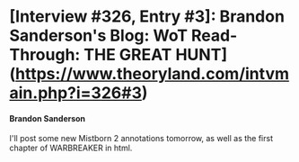 # [Interview #326, Entry #3]: Brandon Sanderson's Blog: WoT Read-Through: THE GREAT HUNT](https://www.theoryland.com/intvmain.php?i=326#3)

#### Brandon Sanderson

I'll post some new Mistborn 2 annotations tomorrow, as well as the first chapter of WARBREAKER in html.

